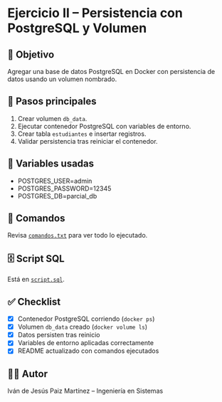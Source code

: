 # Ejercicio II – Persistencia con PostgreSQL y Volumen

## 🎯 Objetivo
Agregar una base de datos PostgreSQL en Docker con persistencia de datos usando un volumen nombrado.

## 🧱 Pasos principales
1. Crear volumen `db_data`.
2. Ejecutar contenedor PostgreSQL con variables de entorno.
3. Crear tabla `estudiantes` e insertar registros.
4. Validar persistencia tras reiniciar el contenedor.

## 🐘 Variables usadas
- POSTGRES_USER=admin  
- POSTGRES_PASSWORD=12345  
- POSTGRES_DB=parcial_db  

## 🧠 Comandos
Revisa [`comandos.txt`](./comandos.txt) para ver todo lo ejecutado.

## 🗄️ Script SQL
Está en [`script.sql`](./script.sql).

## ✅ Checklist
- [x] Contenedor PostgreSQL corriendo (`docker ps`)
- [x] Volumen `db_data` creado (`docker volume ls`)
- [x] Datos persisten tras reinicio
- [x] Variables de entorno aplicadas correctamente
- [x] README actualizado con comandos ejecutados

## 👨‍💻 Autor
Iván de Jesús Paiz Martínez – Ingeniería en Sistemas
